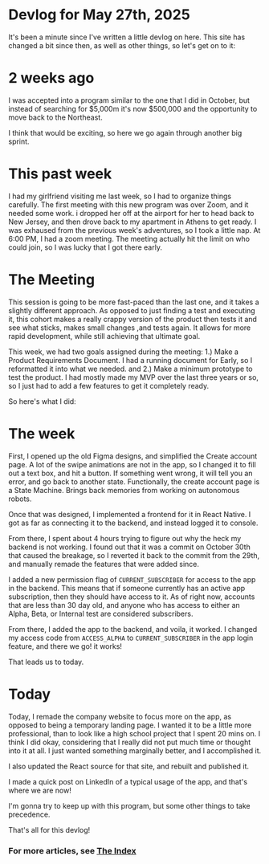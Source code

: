 # Devlog for May 27th, 2025

It's been a minute since I've written a little devlog on here. This site has changed a bit since then, as well as other things, so let's get on to it:

# 2 weeks ago
I was accepted into a program similar to the one that I did in October, but instead of searching for $5,000m it's now $500,000 and the opportunity to move back to the Northeast.

I think that would be exciting, so here we go again through another big sprint.


# This past week
I had my girlfriend visiting me last week, so I had to organize things carefully. The first meeting with this new program was over Zoom, and it needed some work. i dropped her off at the airport for her to head back to New Jersey, and then drove back to my apartment in Athens to get ready. I was exhaused from the previous week's adventures, so I took a little nap. At 6:00 PM, I had a zoom meeting. The meeting actually hit the limit on who could join, so I was lucky that I got there early.


# The Meeting
This session is going to be more fast-paced than the last one, and it takes a slightly different approach. As opposed to just finding a test and executing it, this cohort makes a really crappy version of the product then tests it and see what sticks, makes small changes ,and tests again. It allows for more rapid development, while still achieving that ultimate goal.

This week, we had two goals assigned during the meeting: 1.) Make a Product Requirements Document. I had a running document for Early, so I reformatted it into what we needed. and 2.) Make a minimum prototype to test the product. I had mostly made my MVP over the last three years or so, so I just had to add a few features to get it completely ready.

So here's what I did:

# The week

First, I opened up the old Figma designs, and simplified the Create account page. A lot of the swipe animations are not in the app, so I changed it to fill out a text box, and hit a button. If something went wrong, it will tell you an error, and go back to another state. Functionally, the create account page is a State Machine. Brings back memories from working on autonomous robots.

Once that was designed, I implemented a frontend for it in React Native. I got as far as connecting it to the backend, and instead logged it to console.

From there, I spent about 4 hours trying to figure out why the heck my backend is not working. I found out that it was a commit on October 30th that caused the breakage, so I reverted it back to the commit from the 29th, and manually remade the features that were added since.

I added a new permission flag of `CURRENT_SUBSCRIBER` for access to the app in the backend. This means that if someone currently has an active app subscription, then they should have access to it. As of right now, accounts that are less than 30 day old, and anyone who has access to either an Alpha, Beta, or Internal test are considered subscribers.

From there, I added the app to the backend, and voila, it worked. I changed my access code from `ACCESS_ALPHA` to `CURRENT_SUBSCRIBER` in the app login feature, and there we go! it works!

That leads us to today.

# Today
Today, I remade the company website to focus more on the app, as opposed to being a temporary landing page. I wanted it to be a little more professional, than to look like a high school project that I spent 20 mins on. I think I did okay, considering that I really did not put much time or thought into it at all. I just wanted something marginally better, and I accomplished it.

I also updated the React source for that site, and rebuilt and published it.

I made a quick post on LinkedIn of a typical usage of the app, and that's where we are now!

I'm gonna try to keep up with this program, but some other things to take precedence.

That's all for this devlog!
### For more articles, see [The Index](%WEBPATH%/projects/project-stardust/devlogs/)